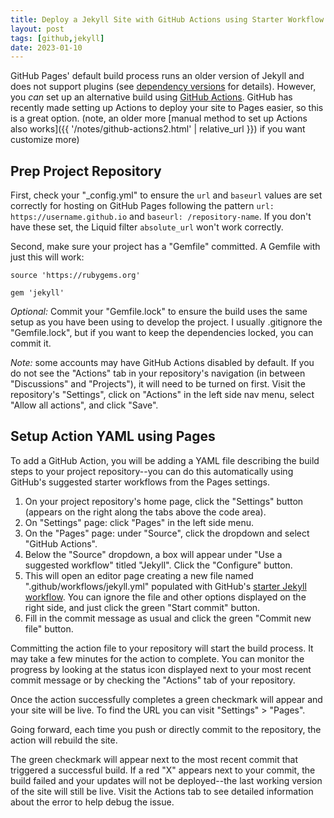 ```yaml
---
title: Deploy a Jekyll Site with GitHub Actions using Starter Workflow (v3)
layout: post
tags: [github,jekyll]
date: 2023-01-10
---
```


GitHub Pages' default build process runs an older version of Jekyll and does not support plugins (see [dependency versions](https://pages.github.com/versions/) for details).
However, you *can* set up an alternative build using [GitHub Actions](https://docs.github.com/en/actions).
GitHub has recently made setting up Actions to deploy your site to Pages easier, so this is a great option.
(note, an older more [manual method to set up Actions also works]({{ '/notes/github-actions2.html' | relative_url }}) if you want customize more)

## Prep Project Repository

First, check your "_config.yml" to ensure the `url` and `baseurl` values are set correctly for hosting on GitHub Pages following the pattern `url: https://username.github.io` and `baseurl: /repository-name`. 
If you don't have these set, the Liquid filter `absolute_url` won't work correctly.

Second, make sure your project has a "Gemfile" committed. 
A Gemfile with just this will work: 

```
source 'https://rubygems.org'

gem 'jekyll'

```

*Optional:* Commit your "Gemfile.lock" to ensure the build uses the same setup as you have been using to develop the project. 
I usually .gitignore the "Gemfile.lock", but if you want to keep the dependencies locked, you can commit it.

*Note:* some accounts may have GitHub Actions disabled by default. 
If you do not see the "Actions" tab in your repository's navigation (in between "Discussions" and "Projects"), it will need to be turned on first.
Visit the repository's "Settings", click on "Actions" in the left side nav menu, select "Allow all actions", and click "Save".

## Setup Action YAML using Pages

To add a GitHub Action, you will be adding a YAML file describing the build steps to your project repository--you can do this automatically using GitHub's suggested starter workflows from the Pages settings.

1. On your project repository's home page, click the "Settings" button (appears on the right along the tabs above the code area).
2. On "Settings" page: click "Pages" in the left side menu.
3. On the "Pages" page: under "Source", click the dropdown and select "GitHub Actions".
4. Below the "Source" dropdown, a box will appear under "Use a suggested workflow" titled "Jekyll". Click the "Configure" button.
5. This will open an editor page creating a new file named ".github/workflows/jekyll.yml" populated with GitHub's [starter Jekyll workflow](https://github.com/actions/starter-workflows/blob/main/pages/jekyll.yml). You can ignore the file and other options displayed on the right side, and just click the green "Start commit" button. 
6. Fill in the commit message as usual and click the green "Commit new file" button. 

Committing the action file to your repository will start the build process.
It may take a few minutes for the action to complete.
You can monitor the progress by looking at the status icon displayed next to your most recent commit message or by checking the "Actions" tab of your repository.

Once the action successfully completes a green checkmark will appear and your site will be live. 
To find the URL you can visit "Settings" > "Pages".

Going forward, each time you push or directly commit to the repository, the action will rebuild the site. 

The green checkmark will appear next to the most recent commit that triggered a successful build.
If a red "X" appears next to your commit, the build failed and your updates will not be deployed--the last working version of the site will still be live.
Visit the Actions tab to see detailed information about the error to help debug the issue.
